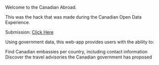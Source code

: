 
Welcome to the Canadian Abroad.

This was the hack that was made during the Canadian Open Data Experience.

Submission: <a href="https://www.canadianopendataexperience.com/teams/ezmoney-ezlife/">Click Here</a>

Using government data, this web-app provides users with the ability to:

Find Canadian embassies per country, including contact information
Discover the travel advisories the Canadian government has proposed
